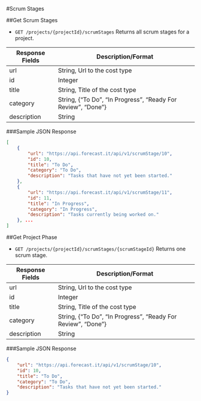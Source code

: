 #Scrum Stages

##Get Scrum Stages

* `GET /projects/{projectId}/scrumStages` Returns all scrum stages for a project.

|Response Fields | Description/Format|
|------------ | -------------|
|url | String, Url to the cost type|
|id | Integer|
|title | String, Title of the cost type|
|category | String, {“To Do”, “In Progress”, “Ready For Review”, “Done”}| 
|description | String|

###Sample JSON Response
```json
[
    {
	    "url": "https://api.forecast.it/api/v1/scrumStage/10",
	    "id": 10,
	    "title": "To Do",
	    "category": "To Do",
	    "description": "Tasks that have not yet been started."
    },
    {
		"url": "https://api.forecast.it/api/v1/scrumStage/11",
		"id": 11,
		"title": "In Progress",
		"category": "In Progress",
		"description": "Tasks currently being worked on."
	}, ...
]
```

##Get Project Phase

* `GET /projects/{projectId}/scrumStages/{scrumStageId}` Returns one scrum stage.

|Response Fields | Description/Format|
|------------ | -------------|
|url | String, Url to the cost type|
|id | Integer|
|title | String, Title of the cost type|
|category | String, {“To Do”, “In Progress”, “Ready For Review”, “Done”}| 
|description | String|

###Sample JSON Response
```json
{
	"url": "https://api.forecast.it/api/v1/scrumStage/10",
	"id": 10,
	"title": "To Do",
	"category": "To Do",
	"description": "Tasks that have not yet been started."
}
```